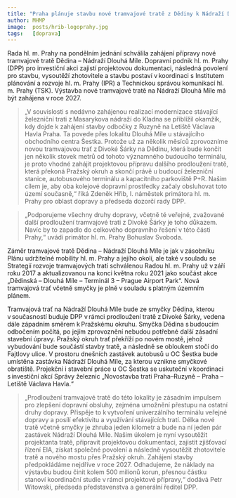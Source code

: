 ```yaml
---
title: "Praha plánuje stavbu nové tramvajové tratě z Dědiny k Nádraží Dlouhá Míle"
author: MHMP
image:  posts/hrib-logoprahy.jpg
tags:   [doprava]
---
```


Rada hl. m. Prahy na pondělním jednání schválila zahájení přípravy nové tramvajové tratě Dědina – Nádraží Dlouhá Míle.  Dopravní podnik hl. m. Prahy (DPP) pro investiční akci zajistí projektovou dokumentaci, následná povolení pro stavbu, vysoutěží zhotovitele a stavbu postaví v koordinaci s Institutem plánování a rozvoje hl. m. Prahy (IPR) a Technickou správou komunikací hl. m. Prahy (TSK). Výstavba nové tramvajové tratě na Nádraží Dlouhá Míle má být zahájena v roce 2027. 

> „V souvislosti s nedávno zahájenou realizací modernizace stávající železniční trati z Masarykova nádraží do Kladna se přiblížil okamžik, kdy dojde k zahájení stavby odbočky z Ruzyně na Letiště Václava Havla Praha. Ta povede přes lokalitu Dlouhá Míle u stávajícího obchodního centra Šestka. Protože už za několik měsíců zprovozníme novou tramvajovou trať z Divoké Šárky na Dědinu, která bude končit jen několik stovek metrů od tohoto významného budoucího terminálu, je proto vhodné zahájit projektovou přípravu dalšího prodloužení tratě, která překoná Pražský okruh a skončí právě u budoucí železniční stanice, autobusového terminálu a kapacitního parkoviště P+R. Našim cílem je, aby oba kolejové dopravní prostředky začaly obsluhovat toto území současně,“ říká Zdeněk Hřib, I. náměstek primátora hl. m. Prahy pro oblast dopravy a předseda dozorčí rady DPP. 

> „Podporujeme všechny druhy dopravy, včetně té veřejné, zvažované další prodloužení tramvajové trati z Divoké Šárky je toho důkazem. Navíc by to zapadlo do celkového dopravního řešení v této části Prahy,“ uvádí primátor hl. m. Prahy Bohuslav Svoboda.

Záměr tramvajové tratě Dědina – Nádraží Dlouhá Míle je jak v zásobníku Plánu udržitelné mobility hl. m. Prahy a jejího okolí, ale také v souladu se Strategií rozvoje tramvajových tratí schválenou Radou hl. m. Prahy už v září roku 2017 a aktualizovanou na konci května roku 2021 jako součást akce „Dědinská – Dlouhá Míle – Terminál 3 – Prague Airport Park“. Nová tramvajová trať včetně smyčky je plně v souladu s platným územním plánem.  

Tramvajová trať na Nádraží Dlouhá Míle bude ze smyčky Dědina, kterou v současností buduje DPP v rámci prodloužení tratě z Divoké Šárky, vedena dále západním směrem k Pražskému okruhu. Smyčka Dědina s budoucím odbočením počítá, po jejím zprovoznění nebudou potřebné další zásadní stavební úpravy. Pražský okruh trať překříží po novém mostě, jehož vybudování bude součástí stavby tratě, a následně se obloukem stočí do Fajtlovy ulice. V prostoru dnešních zastávek autobusů u OC Šestka bude umístěna zastávka Nádraží Dlouhá Míle, za kterou vznikne smyčkové obratiště. Projekční i stavební práce u OC Šestka se uskuteční v koordinaci s investiční akcí Správy železnic „Novostavba trati Praha–Ruzyně – Praha – Letiště Václava Havla.“  

> „Prodloužení tramvajové tratě do této lokality je zásadním impulsem pro zlepšení dopravní obsluhy, zejména umožnění přestupu na ostatní druhy dopravy. Přispěje to k vytvoření univerzálního terminálu veřejné dopravy a posílí efektivitu a využívání stávajících tratí. Délka nové tratě včetně smyčky je zhruba jeden kilometr a bude na ní jeden pár zastávek Nádraží Dlouhá Míle. Našim úkolem je nyní vysoutěžit projektanta tratě, připravit projektovou dokumentaci, zajistit zjišťovací řízení EIA, získat společné povolení a následně vysoutěžit zhotovitele tratě a nového mostu přes Pražský okruh. Zahájení stavby předpokládáme nejdříve v roce 2027. Odhadujeme, že náklady na výstavbu budou činit kolem 500 milionů korun, přesnou částku stanoví koordinační studie v rámci projektové přípravy,“ dodává Petr Witowski, předseda představenstva a generální ředitel DPP. 
